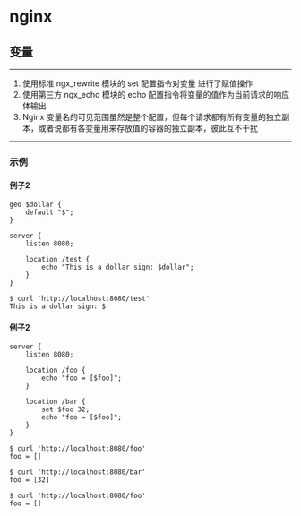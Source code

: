 # nginx 

## 变量 
***
1. 使用标准 ngx_rewrite 模块的 set 配置指令对变量  进行了赋值操作
2. 使用第三方 ngx_echo 模块的 echo 配置指令将变量的值作为当前请求的响应体输出
3. Nginx 变量名的可见范围虽然是整个配置，但每个请求都有所有变量的独立副本，或者说都有各变量用来存放值的容器的独立副本，彼此互不干扰
***
### 示例
#### 例子2
    geo $dollar {
        default "$";
    }

    server {
        listen 8080;

        location /test {
            echo "This is a dollar sign: $dollar";
        }
    }

    $ curl 'http://localhost:8080/test'
    This is a dollar sign: $

#### 例子2
    server {
        listen 8080;

        location /foo {
            echo "foo = [$foo]";
        }

        location /bar {
            set $foo 32;
            echo "foo = [$foo]";
        }
    }

    $ curl 'http://localhost:8080/foo'
    foo = []

    $ curl 'http://localhost:8080/bar'
    foo = [32]

    $ curl 'http://localhost:8080/foo'
    foo = []